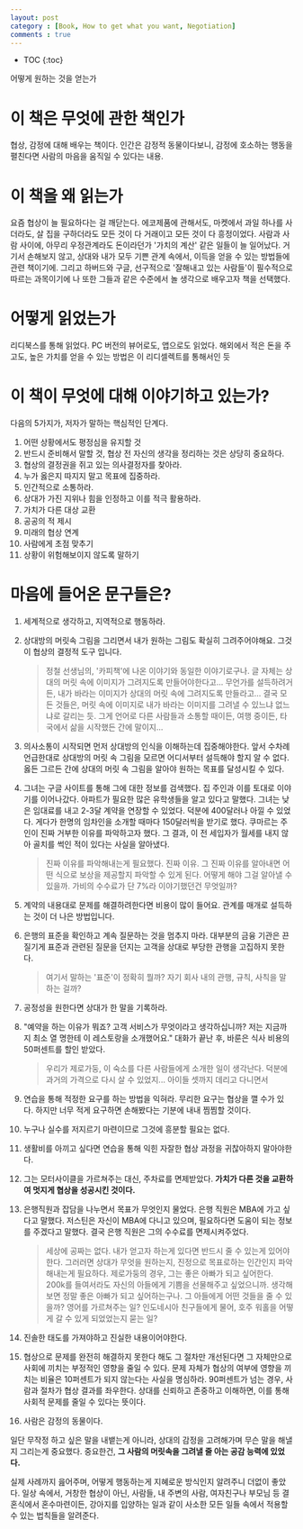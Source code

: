 ```yaml
---
layout: post
category : [Book, How to get what you want, Negotiation]
comments : true
---
```


* TOC
{:toc}

어떻게 원하는 것을 얻는가

# 이 책은 무엇에 관한 책인가

협상, 감정에 대해 배우는 책이다.
인간은 감정적 동물이다보니, 감정에 호소하는 행동을 펼친다면
사람의 마음을 움직일 수 있다는 내용.

# 이 책을 왜 읽는가

요즘 협상이 늘 필요하다는 걸 깨닫는다.
에코제품에 관해서도, 마켓에서 과일 하나를 사더라도, 살 집을 구하더라도
모든 것이 다 거래이고 모든 것이 다 흥정이었다.
사람과 사람 사이에, 아무리 우정관계라도 돈이라던가 '가치의 계산' 같은 일들이 늘 일어났다.
거기서 손해보지 않고, 상대와 내가 모두 기쁜 관계 속에서, 이득을 얻을 수 있는 방법들에 관련 책이기에.
그리고 하버드와 구글, 선구적으로 '잘해내고 있는 사람들'이 필수적으로 따르는 과목이기에
나 또한 그들과 같은 수준에서 놀 생각으로 배우고자 책을 선택했다.

# 어떻게 읽었는가 

리디북스를 통해 읽었다.
PC 버전의 뷰어로도, 앱으로도 읽었다.
해외에서 적은 돈을 주고도, 높은 가치를 얻을 수 있는 방법은
이 리디셀렉트를 통해서인 듯

# 이 책이 무엇에 대해 이야기하고 있는가?

다음의 5가지가, 저자가 말하는 핵심적인 단계다.
1. 어떤 상황에서도 평정심을 유지할 것
2. 반드시 준비해서 말할 것, 협상 전 자신의 생각을 정리하는 것은 상당히 중요하다.
3. 협상의 결정권을 쥐고 있는 의사결정자를 찾아라.
4. 누가 옳은지 따지지 말고 목표에 집중하라. 
5. 인간적으로 소통하라. 
6. 상대가 가진 지위나 힘을 인정하고 이를 적극 활용하라.
7. 가치가 다른 대상 교환
8. 공공의 적 제시
9. 미래의 협상 연계
10. 사람에게 초점 맞추기
11. 상황이 위험해보이지 않도록 말하기


# 마음에 들어온 문구들은?

1. 세계적으로 생각하고, 지역적으로 행동하라.

2. 상대방의 머릿속 그림을 그리면서 내가 원하는 그림도 확실히 그려주어야해요. 그것이 협상의 결정적 도구 입니다.

   > 정철 선생님의, '카피책'에 나온 이야기와 동일한 이야기로구나. 글 자체는 상대의 머릿 속에 이미지가 그려지도록 만들어야한다고...
   > 무언가를 설득하려거든, 내가 바라는 이미지가 상대의 머릿 속에 그려지도록 만들라고...
   > 결국 모든 것들은, 머릿 속에 이미지로 내가 바라는 이미지를 그려낼 수 있느냐 없느냐로 갈리는 듯.
   > 그게 언어로 다른 사람들과 소통할 때이든, 여행 중이든, 타국에서 삶을 시작했든 간에 말이지...

3. 의사소통이 시작되면 먼저 상대방의 인식을 이해하는데 집중해야한다. 앞서 수차례 언급한대로 상대방의 머릿 속 그림을 모르면 어디서부터 설득해야 할지 알 수 없다. 옳든 그르든 간에 상대의 머릿 속 그림을 알아야 원하는 목표를 달성시킬 수 있다.

3. 그녀는 구글 사이트를 통해 그에 대한 정보를 검색했다. 집 주인과 이를 토대로 이야기를 이어나갔다. 아파트가 필요한 많은 유학생들을 알고 있다고 말했다. 그녀는 낮은 임대료를 내고 2-3달 계약을 연장할 수 있었다. 덕분에 400달러나 아낄 수 있었다. 게다가 한명의 임차인을 소개할 때마다 150달러씩을 받기로 했다. 쿠마르는 주인이 진짜 거부한 이유를 파악하고자 했다. 그 결과, 이 전 세입자가 월세를 내지 않아 골치를 썩인 적이 있다는 사실을 알아냈다.
    
    > 진짜 이유를 파악해내는게 필요했다. 진짜 이유. 그 진짜 이유를 알아내면 어떤 식으로 보상을 제공할지 파악할 수 있게 된다. 어떻게 해야 그걸 알아낼 수 있을까. 가비의 수수료가 단 7%라 이야기했던건 무엇일까?

4. 계약의 내용대로 문제를 해결하려한다면 비용이 많이 들어요. 관계를 매개로 설득하는 것이 더 나은 방법입니다. 

5. 은행의 표준을 확인하고 계속 질문하는 것을 멈추지 마라. 대부분의 금융 기관은 끈질기게 표준과 관련된 질문을 던지는 고객을 상대로 부당한 관행을 고집하지 못한다.

    > 여기서 말하는 '표준'이 정확히 뭘까? 자기 회사 내의 관행, 규칙, 사칙을 말하는 걸까?

6. 공정성을 원한다면 상대가 한 말을 기록하라.

7. "예약을 하는 이유가 뭐죠? 고객 서비스가 무엇이라고 생각하십니까? 저는 지금까지 최소 열 명한테 이 레스토랑을 소개했어요." 대화가 끝난 후, 바룬은 식사 비용의 50퍼센트를 할인 받았다.

    > 우리가 제로가둥, 이 숙소를 다른 사람들에게 소개한 일이 생각난다. 덕분에 과거의 가격으로 다시 살 수 있었지... 아이들 셋까지 데리고 다니면서

8. 연습을 통해 적정한 요구를 하는 방법을 익혀라. 무리한 요구는 협상을 깰 수가 있다. 하지만 너무 적게 요구하면 손해봤다는 기분에 내내 찜찜할 것이다.

9. 누구나 실수를 저지르기 마련이므로 그것에 흥분할 필요는 없다.

10. 생활비를 아끼고 싶다면 연습을 통해 익힌 자잘한 협상 과정을 귀찮아하지 말아야한다.

11. 그는 모터사이클을 가르쳐주는 대신, 주차료를 면제받았다. **가치가 다른 것을 교환하여 멋지게 협상을 성공시킨 것이다.**
 
13. 은행직원과 잡담을 나누면서 목표가 무엇인지 물었다. 은행 직원은 MBA에 가고 싶다고 말했다. 저스틴은 자신이 MBA에 다니고 있으며, 필요하다면 도움이 되는 정보를 주겠다고 말했다. 결국 은행 직원은 그의 수수료를 면제시켜주었다.

    > 세상에 공짜는 없다. 내가 얻고자 하는게 있다면 반드시 줄 수 있는게 있어야한다. 그러러면 상대가 무엇을 원하는지, 진정으로 목표로하는 인간인지 파악해내는게 필요하다. 제로가둥의 경우, 그는 좋은 아빠가 되고 싶어한다. 200k를 들여서라도 자신의 아들에게 기쁨을 선물해주고 싶었으니까. 생각해보면 정말 좋은 아빠가 되고 싶어하는구나. 그 아들에게 어떤 것들을 줄 수 있을까? 영어를 가르쳐주는 일? 인도네시아 친구들에게 물어, 호주 워홀을 어떻게 갈 수 있게 되었었는지 묻는 일?

14. 진솔한 태도를 가져야하고 진실한 내용이어야한다.

15. 협상으로 문제를 완전히 해결하지 못한다 해도 그 절차만 개선된다면 그 자체만으로 사회에 끼치는 부정적인 영향을 줄일 수 있다. 문제 자체가 협상의 여부에 영향을 끼치는 비율은 10퍼센트가 되지 않는다는 사실을 명심하라. 90퍼센트가 넘는 경우, 사람과 절차가 협상 결과를 좌우한다. 상대를 신뢰하고 존중하고 이해하면, 이를 통해 사회적 문제를 줄일 수 있다는 뜻이다. 

16. 사람은 감정의 동물이다. 

일단 무작정 하고 싶은 말을 내뱉는게 아니라, 상대의 감정을 고려해가며 무슨 말을 해낼지 그리는게 중요했다. 중요한건, **그 사람의 머릿속을 그려낼 줄 아는 공감 능력에 있었다.**

실제 사례까지 읊어주며, 어떻게 행동하는게 지혜로운 방식인지 알려주니 더없이 좋았다.
일상 속에서, 거창한 협상이 아닌, 사람들, 내 주변의 사람, 여자친구나 부모님 등 결혼식에서 혼수마련이든, 강아지를 입양하는 일과 같이 사소한 모든 일들 속에서 적용할 수 있는 법칙들을 알려준다. 